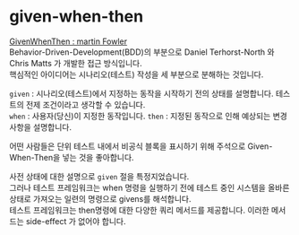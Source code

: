 # given-when-then
[GivenWhenThen : martin Fowler](https://martinfowler.com/bliki/GivenWhenThen.html)  
Behavior-Driven-Development(BDD)의 부분으로 Daniel Terhorst-North 와 Chris Matts 가 개발한 접근 방식입니다.  
핵심적인 아이디어는 시나리오(테스트) 작성을 세 부분으로 분해하는 것입니다.  
  
`given` : 시나리오(테스트)에서 지정하는 동작을 시작하기 전의 상태를 설명합니다. 테스트의 전제 조건이라고 생각할 수 있습니다.  
`when` :  사용자(당신)이 지정한 동작입니다.
`then` : 지정된 동작으로 인해 예상되는 변경 사항을 설명합니다.  
  
어떤 사람들은 단위 테스트 내에서 비공식 블록을 표시하기 위해 주석으로 Given-When-Then을 넣는 것을 좋아합니다.  
  
사전 상태에 대한 설명으로 `given` 절을 특정지었습니다.  
그러나 테스트 프레임워크는 when 명령을 실행하기 전에 테스트 중인 시스템을 올바른 상태로 가져오는 일련의 명령으로 givens를 해석합니다.  
테스트 프레임워크는 then명령에 대한 다양한 쿼리 메서드를 제공합니다. 이러한 메서드는 side-effect 가 없어야 합니다.
